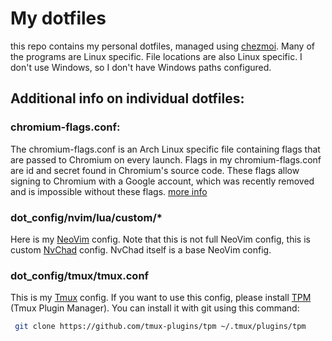 # My dotfiles
this repo contains my personal dotfiles, managed using [chezmoi](https://github.com/twpayne/chezmoi).
Many of the programs are Linux specific. File locations are also Linux specific. I don't use Windows, so I don't have Windows paths configured.

## Additional info on individual dotfiles:
### chromium-flags.conf:
The chromium-flags.conf is an Arch Linux specific file containing flags that are passed to Chromium on every launch. Flags in my chromium-flags.conf are id and secret found in Chromium's source code. These flags allow signing to Chromium with a Google account, which was recently removed and is impossible without these flags.
[more info](https://stackoverflow.com/questions/67459316/enabling-chromium-to-sync-with-google-account)

### dot_config/nvim/lua/custom/*
Here is my [NeoVim](https://github.com/neovim/neovim) config. Note that this is not full NeoVim config, this is custom [NvChad](https://github.com/NvChad/NvChad) config. NvChad itself is a base NeoVim config.

### dot_config/tmux/tmux.conf
This is my [Tmux](https://github.com/tmux/tmux) config.
If you want to use this config, please install [TPM](https://github.com/tmux-plugins/tpm) (Tmux Plugin Manager).
You can install it with git using this command:
```bash 
 git clone https://github.com/tmux-plugins/tpm ~/.tmux/plugins/tpm 
 ```
